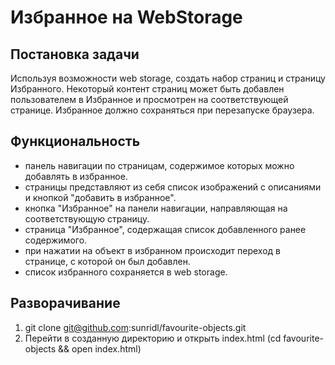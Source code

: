 # Избранное на WebStorage

## Постановка задачи
Используя возможности web storage, создать набор страниц и страницу Избранного.
Некоторый контент страниц может быть добавлен пользователем в Избранное и просмотрен на соответствующей странице.
Избранное должно сохраняться при перезапуске браузера.

## Функциональность
- панель навигации по страницам, содержимое которых можно добавлять в избранное.
- страницы представляют из себя список изображений с описаниями и кнопкой "добавить в избранное".
- кнопка "Избранное" на панели навигации, направляющая на соответствующую страницу.
- страница "Избранное", содержащая список добавленного ранее содержимого.
- при нажатии на объект в избранном происходит переход в странице, с которой он был добавлен.
- список избранного сохраняется в web storage.

## Разворачивание
1. git clone git@github.com:sunridl/favourite-objects.git
2. Перейти в созданную директорию и открыть index.html (cd favourite-objects && open index.html)

